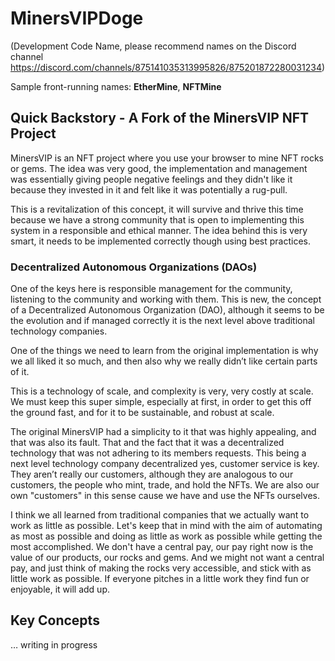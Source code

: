 # MinersVIPDoge 

(Development Code Name, please recommend names on the Discord channel https://discord.com/channels/875141035313995826/875201872280031234)

Sample front-running names: **EtherMine**, **NFTMine**


## Quick Backstory - A Fork of the MinersVIP NFT Project

MinersVIP is an NFT project where you use your browser to mine NFT rocks or gems. The idea was very good, the implementation and management was essentially giving people negative feelings and they didn't like it because they invested in it and felt like it was potentially a rug-pull.

This is a revitalization of this concept, it will survive and thrive this time because we have a strong community that is open to implementing this system in a responsible and ethical manner. The idea behind this is very smart, it needs to be implemented correctly though using best practices.

### **Decentralized Autonomous Organizations (DAOs)**

One of the keys here is responsible management for the community, listening to the community and working with them. This is new, the concept of a Decentralized Autonomous Organization (DAO), although it seems to be the evolution and if managed correctly it is the next level above traditional technology companies. 


One of the things we need to learn from the original implementation is why we all liked it so much, and then also why we really didn’t like certain parts of it.

This is a technology of scale, and complexity is very, very costly at scale. We must keep this super simple, especially at first, in order to get this off the ground fast, and for it to be sustainable, and robust at scale.


The original MinersVIP had a simplicity to it that was highly appealing, and that was also its fault. That and the fact that it was a decentralized technology that was not adhering to its members requests. This being a next level technology company decentralized yes, customer service is key. They aren’t really our customers, although they are analogous to our customers, the people who mint, trade, and hold the NFTs. We are also our own "customers" in this sense cause we have and use the NFTs ourselves.


I think we all learned from traditional companies that we actually want to work as little as possible. Let's keep that in mind with the aim of automating as most as possible and doing as little as work as possible while getting the most accomplished. We don't have a central pay, our pay right now is the value of our products, our rocks and gems. And we might not want a central pay, and just think of making the rocks very accessible, and stick with as little work as possible. If everyone pitches in a little work they find fun or enjoyable, it will add up.


## Key Concepts



… writing in progress
